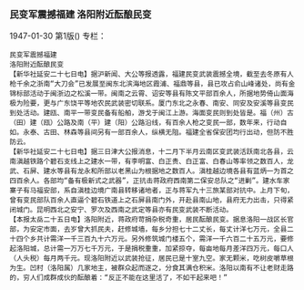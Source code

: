 ### 民变军震撼福建  洛阳附近酝酿民变

1947-01-30
第1版()
专栏：

    民变军震撼福建
    洛阳附近酝酿民变
    【新华社延安二十七日电】据沪新闻、大公等报透露，福建民变武装震撼全境，截至去冬原有人枪千余之浙南“大刀会”已发展至闽东北滨海地区霞浦、福鼎等县，县已攻占俞山峰诸处，尚有金锦标部活动于闽浙边之松溪一带。闽南之云霄、诏安等县有陈文平部百余人，所据地势倚山面海极为险要，更与广东饶平等地农民武装密切联系。厦门东北之永春、南安、同安及安溪等县变民到处活动。建瓯、南平一带变民备有船舶，游戈于闽江上游。海面变民则到处皆是。福（州）古（田）建（瓯）公路及南（平）建（阳）公路沿线，有百余人枪之变民一部，数年来，行动自如。永泰、古田、林森等县间另有一部百余人，纵横无阻。福建全省保安团均行出动，但防不胜防云。
    【新华社延安二十七日电】据三日津大公报消息，十二月下半月云南区变武装活跃南北各县，云南滇越铁路个碧石支线上之建水一带，有李明富、白正贵、白正富、白春山等率领之数百人，龙武、石屏、建水等县有龙永和所部以老黑山为根据地之数百人。滇桂越边境各县有蓝炳一为首之四百余人。各部均“备有极新式之武器”，正抗击蒋政府西南第二保安总队之“进剿”。建水车家寨子有马福安部，系自滇桂边境广南县转移诸地者，正与蒋军九十三旅某部对抗中。上月下旬，曾有变民部队百余人直逼个碧石铁道上之石屏县南门外，开赴县南山地，县府无力出击，只得紧闭城门。昆明西北之安宁、罗次及西南之武定等县亦有民变武装不断活动。
    【本报太岳二十五日电】洛阳附近，蒋政府苛捐杂税奇重，居民酝酿民变。据息洛阳一战区长官部，为安定市面，去岁曾大抓民夫，赶修城墙，每乡分担七十二丈长，每丈计洋七万元，全县二十四个乡共计需洋一千三百九十六万元。另外修筑城门楼五个，需洋一千六百二十五万元，要修起洛阳城，总计需一万万七千万元，于是捐税重重，加紧掠夺，每亩地每月差洋四万元，每口人（人头税）每月两千元。现洛阳附近以武装抢征，居民已是十室九空。家无颗米，吃树皮嚼草根为生。凹村（洛阳属）几家地主，被群众起而逐之，分食其满仓积米。洛阳以南有不让老财走路的，穷人们成群成伙的酝酿着：“反正不能在这里活了，不如干起来吧！”
